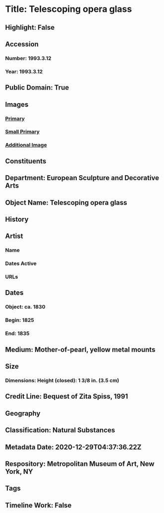 # Title: Telescoping opera glass
## Highlight: False
## Accession
### Number: 1993.3.12
### Year: 1993.3.12
## Public Domain: True
## Images
### [Primary](https://images.metmuseum.org/CRDImages/es/original/SF1993_3_12_img1.jpg)
### [Small Primary](https://images.metmuseum.org/CRDImages/es/web-large/SF1993_3_12_img1.jpg)
### [Additional Image](https://images.metmuseum.org/CRDImages/es/original/SF1993_3_12_img2.jpg)
## Constituents
## Department: European Sculpture and Decorative Arts
## Object Name: Telescoping opera glass
## History
## Artist
### Name
### Dates Active
### URLs
## Dates
### Object: ca. 1830
### Begin: 1825
### End: 1835
## Medium: Mother-of-pearl, yellow metal mounts
## Size
### Dimensions: Height (closed): 1 3/8 in. (3.5 cm)
## Credit Line: Bequest of Zita Spiss, 1991
## Geography
## Classification: Natural Substances
## Metadata Date: 2020-12-29T04:37:36.22Z
## Respository: Metropolitan Museum of Art, New York, NY
## Tags
## Timeline Work: False